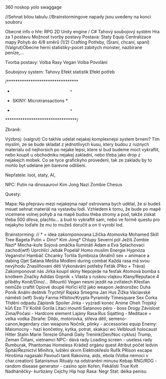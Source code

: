 360 noskop yolo swaggage

//Sehnat bilou tabulu //Brainstormingove napady jsou uvedeny na konci souboru

Obecné info o hře: RPG 2D Unity engine / C# Tahový soubojový systém Hra za 1 postavu Možnost tvorby postavy Postava: Staty Equip Centralizace mapy Pohyb do 4/8 směrů (1/2) Crafting Potřeby, (Sraní, chcaní, spaní)
(Valgrut)Obecne herni statistiky-pocet zabitych monster, nazbirane penize,...

Tvorba postavy: Volba Rasy Vegan Volba Povolání

Soubojovy system: Tahovy Efekt statistik Efekt potřeb

/*********************************
 *                               *
 *    SKINY: Microtransactions   *
 *                               *
 *********************************/

Zbraně:

Výzbroj:
(valgrut) Co takhle udelat nejakej komplexnejsi system brneni? Tim myslim, ze se bude skladat z jednotlivych kusu, ktery budou z ruznych materialu od nejhorsich po nejake lepsi, ktere si bud budeme moct vykraftit, nebo koupit u obchodniku nejakej zakladni, nebo třeba jako drop z nejakejch mobek. Co se tyce grafickyho provedeni, tak ze zakladu by to mohlo byt udelane jen barevne odlišení.

Nepřatele:
loot, staty, AI, 

NPC: Putin na dinosaurovi Kim Jong Nazi Zombie Chesus

Questy:

Mapa:
Na přepravu mezi nejakejma např ostrovama bych udělal, že si budeš msuet sehnat materiál na vystavbu lodi. Vzhledem k tomu, že bude po mapě vicemene volnej pohyb a na mapě budou třeba stromy a pod, takže ziskat třeba 500 dřeva, plachtu... a bud to vykraftit sam, nebo ve formě questu pro nejakyho loďaře že mu to mužeš doručit a on ti vyrobi lod.

Brainstorming: // * = idea zakomponovana Lžička Atomovka Mohamed Skill Tree Bageta Putin + Dino* Kim Jong* Chlupy Severní pól Ježíš Zombie Nazi* Mecha-kuře Sojová omáčka Ilumináti Adam a Eva Splachovaci zachod(wtf) Uprchlíci Jebák Popelář Homo muslim Energie Hypnóza Veganství Hambáč Chcanky Tortila Symbioza (Anální) sex + animace a dabing Ojet Satana Mešita Modlení during combat Každá rasa má svou nevýhodu Znasilňovani děti Vykonávání potřeby Feťák (Piko + Tráva) Zakomponovat nás Jirka koupil skiny Nepojede na fesťak Atomová bomba s knotkem Značky Adidas Gopnik + Vlasta s ruskou vlajkou Klany/Reputace 4 příběhy Koně/Dino/... (Mounti) Vegan nesmí jezdit na zvířatech Křesťan nemůže craftit Opiové doupě Hořící kříž jako weapon Jednorožec Duha Poník Anální deštník Trychtýř Rajská Smegma Jan Hus Žižka Václavské náměsti (wtf) Svaly Farma Hřbitov/Krypta Pyramidy Timesquare Sex Čorka Třiděni odpadu Zápisník Spoiler Jirka - vyzradí konec Anime Oheň Trojský kůň Ezo TV Koště Gorila Lítací mounti Satanovo péro - boss Drogy Závislost Zima/Počasí - Hardcore element Lajány Rasa:Rus Sqatting - Meditace + velka vodka Zbraňe: Dildo, motorovka, střeva dětí, semeno-canon,legendary clan weapons Nočnik, plinky - accessories equip Enemy: Malomocny - hazi končetiny, kytka, potrat, skakaci wc Velbloudi holocaust Hitler Stalin Marie Terezie Ghandi Daily Trenink(Den/Noc cyklus) Trump, Zeman Čiňani, vietnamci NPC- dává rady Loading screen - useless rady Rumburak, Phantomas Homeless Krádež orgánu quest Atribut počet ledvin Špitál/Řeznictví Minihra, luštěni skvrn Elektrokřeslo Rufík PRison escape Hirošima nagasaki Pavoučí tank Rakovina, aids, ebola (Volba nemoci v char.creation) Satanismus Ritualy na odstraněni minusu Kebap RNG/RDG - random disease generator - casino spin Kořen, Fekálisti True Kvlt Nadháněčky- kurtizány Cejchy Hip hop Rasa: Negr Stat: delka penisu
